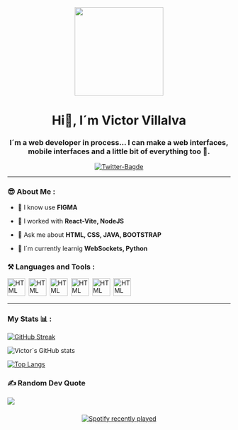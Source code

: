 <div id="header" align="center">
    <img src="https://media.giphy.com/media/K7StRcr7hagJpXROmb/giphy.gif" width="200">
    <h1 align="center">Hi👋, I´m Victor Villalva </h1>
    <h3 align="center">
        I´m a web developer in process... I can make a web interfaces, mobile interfaces and a little bit of everything too 🫰.
    </h3>
</div>

<div id="badges" align="center">
    <a href="https://twitter.com/villalva2003">
        <img src="https://img.shields.io/twitter/follow/villalva2003?color=blue&logo=Twitter&style=for-the-badge" alt="Twitter-Bagde">
    </a>
</div>

---

### 😎 About Me : 
- 📌 I know use **FIGMA** 

- 📌 I worked with **React-Vite, NodeJS**

- 📌 Ask me about **HTML, CSS, JAVA, BOOTSTRAP**

- 📌 I´m currently learnig **WebSockets, Python**

<div align="left">
    <h3> ⚒ Languages and Tools : </h3>
    <div>
        <img src="https://cdn-icons-png.flaticon.com/512/226/226777.png" title="HTML5" alt="HTML" width="40" height="40" />&nbsp;
        <img src="https://cdn-icons-png.flaticon.com/512/5968/5968267.png" title="HTML5" alt="HTML" width="40" height="40" />&nbsp;
        <img src="https://cdn-icons-png.flaticon.com/512/5968/5968242.png" title="HTML5" alt="HTML" width="40" height="40" />&nbsp;
        <img src="https://cdn-icons-png.flaticon.com/512/919/919825.png" title="HTML5" alt="HTML" width="40" height="40" />&nbsp;
        <img src="https://cdn-icons-png.flaticon.com/512/5968/5968705.png" title="HTML5" alt="HTML" width="40" height="40" />&nbsp;
        <img src="https://cdn-icons-png.flaticon.com/512/1126/1126012.png" title="HTML5" alt="HTML" width="40" height="40" />&nbsp;
    </div>
</div>

---

### My Stats 📊 : 
[![GitHub Streak](https://streak-stats.demolab.com?user=VictorVillalva&theme=halloween&hide_border=true&border_radius=5.5&locale=es&border=EB545400)](https://git.io/streak-stats)

![Victor´s GitHub stats](https://github-readme-stats.vercel.app/api?username=victorvillalva&show_icons=true&theme=radical)

[![Top Langs](https://github-readme-stats.vercel.app/api/top-langs/?username=victorvillalva&layout=dark)](https://github.com/victorvillalva/github-readme-stats)

### ✍️ Random Dev Quote
![](https://quotes-github-readme.vercel.app/api?type=horizontal&theme=radical)

###

<div align="center">
  <a href="https://open.spotify.com/user/Reus">
    <img src="https://spotify-recently-played-readme.vercel.app/api?user=Reus&count=5" alt="Spotify recently played"  />
  </a>
</div>

###

